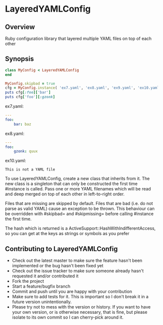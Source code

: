 LayeredYAMLConfig
=================

Overview
--------

Ruby configuration library that layered multiple YAML files on top of each other

Synopsis
--------

```ruby
class MyConfig < LayeredYAMLConfig
end

MyConfig.skipbad = true
cfg = MyConfig.instance( 'ex7.yaml', 'ex8.yaml', 'ex9.yaml', 'ex10.yaml' )
puts cfg[:foo]['bar']
puts cfg['foo'][:gzonk]
```

ex7.yaml:
```yaml
---
foo:
    bar: baz
```

ex8.yaml:
```yaml
---
foo:
    gzonk: quux
```

ex10.yaml:
```text
This is not a YAML file
```

To use LayeredYAMLConfig, create a new class that inherits from it.  The new class is a singleton
that can only be constructed the first time #instance is called.  Pass one or more YAML filenames which
will be read and deep merged on top of each other in left-to-right order.

Files that are missing are skipped by default.  Files that are bad (i.e. do not parse as valid YAML) cause
an exception to be thrown.  This behaviour can be overridden with #skipbad= and #skipmissing= before calling
#instance the first time.

The hash which is returned is a ActiveSupport::HashWithIndifferentAccess, so you can get at the keys as
strings or symbols as you prefer

Contributing to LayeredYAMLConfig
---------------------------------
 
* Check out the latest master to make sure the feature hasn't been implemented or the bug hasn't been fixed yet
* Check out the issue tracker to make sure someone already hasn't requested it and/or contributed it
* Fork the project
* Start a feature/bugfix branch
* Commit and push until you are happy with your contribution
* Make sure to add tests for it. This is important so I don't break it in a future version unintentionally.
* Please try not to mess with the version or history. If you want to have your own version, or is otherwise necessary, that is fine, but please isolate to its own commit so I can cherry-pick around it.
